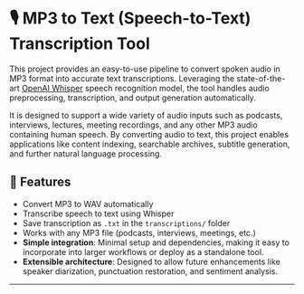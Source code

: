 # 🎙️ MP3 to Text (Speech-to-Text) Transcription Tool

This project provides an easy-to-use pipeline to convert spoken audio in MP3 format into accurate text transcriptions. Leveraging the state-of-the-art [OpenAI Whisper](https://github.com/openai/whisper) speech recognition model, the tool handles audio preprocessing, transcription, and output generation automatically.

It is designed to support a wide variety of audio inputs such as podcasts, interviews, lectures, meeting recordings, and any other MP3 audio containing human speech. By converting audio to text, this project enables applications like content indexing, searchable archives, subtitle generation, and further natural language processing.


## 📌 Features

- Convert MP3 to WAV automatically
- Transcribe speech to text using Whisper
- Save transcription as `.txt` in the `transcriptions/` folder
- Works with any MP3 file (podcasts, interviews, meetings, etc.)
- **Simple integration**: Minimal setup and dependencies, making it easy to incorporate into larger workflows or deploy as a standalone tool.
- **Extensible architecture**: Designed to allow future enhancements like speaker diarization, punctuation restoration, and sentiment analysis.


---